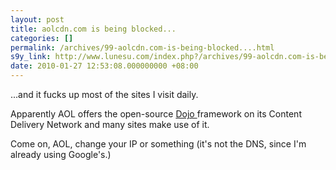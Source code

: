 ```yaml
---
layout: post
title: aolcdn.com is being blocked...
categories: []
permalink: /archives/99-aolcdn.com-is-being-blocked....html
s9y_link: http://www.lunesu.com/index.php?/archives/99-aolcdn.com-is-being-blocked....html
date: 2010-01-27 12:53:08.000000000 +08:00
---
```

...and it fucks up most of the sites I visit daily.

Apparently AOL offers the open-source <a href="http://dev.aol.com/dojo" title="Dojo framework">Dojo </a>framework on its Content Delivery Network and many sites make use of it.

Come on, AOL, change your IP or something (it's not the DNS, since I'm already using Google's.)
